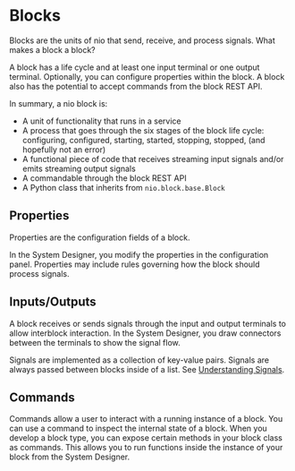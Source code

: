 # Blocks

Blocks are the units of nio that send, receive, and process signals. What makes a block a block?

A block has a life cycle and at least one input terminal or one output terminal. Optionally, you can configure properties within the block. A block also has the potential to accept commands from the block REST API.

In summary, a nio block is:
- A unit of functionality that runs in a service
- A process that goes through the six stages of the block life cycle: configuring, configured, starting, started, stopping, stopped, (and hopefully not an error)
- A functional piece of code that receives streaming input signals and/or emits streaming output signals
- A commandable through the block REST API
- A Python class that inherits from `nio.block.base.Block`


## Properties

Properties are the configuration fields of a block.

In the System Designer, you modify the properties in the configuration panel. Properties may include rules governing how the block should process signals.

## Inputs/Outputs

A block receives or sends signals through the input and output terminals to allow interblock interaction. In the System Designer, you draw connectors between the terminals to show the signal flow.

Signals are implemented as a collection of key-value pairs. Signals are always passed between blocks inside of a list. See [Understanding Signals](/services/service-design-patterns/understanding-signals.md#lists-of-signals).

## Commands

Commands allow a user to interact with a running instance of a block. You can use a command to inspect the internal state of a block. When you develop a block type, you can expose certain methods in your block class as commands. This allows you to run functions inside the instance of your block from the System Designer.
